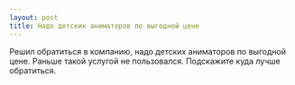 ```yaml
---
layout: post 
title: Надо детских аниматоров по выгодной цене 
--- 
```

Решил обратиться в компанию, надо детских аниматоров по выгодной цене. Раньше такой услугой не пользовался. Подскажите куда лучше обратиться.